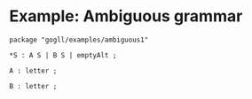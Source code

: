 # Example: Ambiguous grammar

```
package "gogll/examples/ambiguous1"

*S : A S | B S | emptyAlt ;

A : letter ;

B : letter ;
```